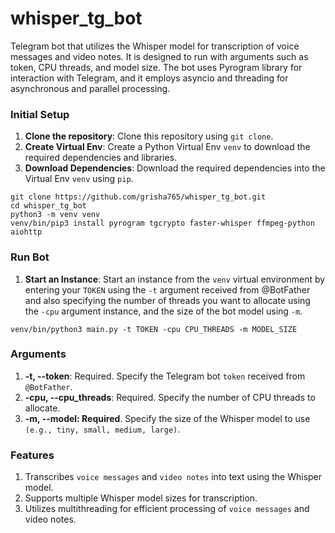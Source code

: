 # whisper_tg_bot
Telegram bot that utilizes the Whisper model for transcription of voice messages and video notes. It is designed to run with arguments such as token, CPU threads, and model size. The bot uses Pyrogram library for interaction with Telegram, and it employs asyncio and threading for asynchronous and parallel processing.
### Initial Setup

1. **Clone the repository**: Clone this repository using `git clone`.
2. **Create Virtual Env**: Create a Python Virtual Env `venv` to download the required dependencies and libraries.
3. **Download Dependencies**: Download the required dependencies into the Virtual Env `venv` using `pip`.

```shell
git clone https://github.com/grisha765/whisper_tg_bot.git
cd whisper_tg_bot
python3 -m venv venv
venv/bin/pip3 install pyrogram tgcrypto faster-whisper ffmpeg-python aiohttp
```

### Run Bot

1. **Start an Instance**: Start an instance from the `venv` virtual environment by entering your `TOKEN` using the `-t` argument received from @BotFather and also specifying the number of threads you want to allocate using the `-cpu` argument instance, and the size of the bot model using `-m`.

```shell
venv/bin/python3 main.py -t TOKEN -cpu CPU_THREADS -m MODEL_SIZE
```

### Arguments

1. **-t, --token**: Required. Specify the Telegram bot `token` received from `@BotFather`.
2. **-cpu, --cpu_threads**: Required. Specify the number of CPU threads to allocate.
3. **-m, --model: Required**. Specify the size of the Whisper model to use `(e.g., tiny, small, medium, large)`.

### Features

1. Transcribes `voice messages` and `video notes` into text using the Whisper model.
2. Supports multiple Whisper model sizes for transcription.
3. Utilizes multithreading for efficient processing of `voice messages` and video notes.
